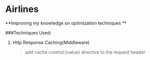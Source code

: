 # Airlines

**Improving my knowledge on optimization techniques **


###Techniques Used:
1. Http Response Caching(Middleware)
   >add cache-control:{value} directive to the request header
   
